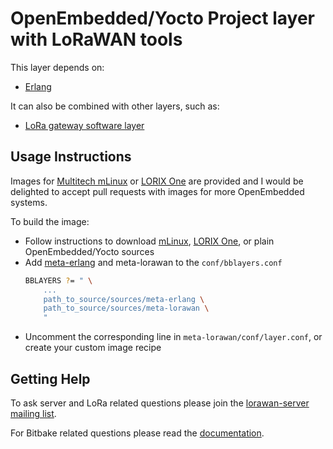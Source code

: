 # OpenEmbedded/Yocto Project layer with LoRaWAN tools

This layer depends on:
 * [Erlang](https://github.com/joaohf/meta-erlang)

It can also be combined with other layers, such as:
 * [LoRa gateway software layer](https://github.com/sigysmund/meta-lora-net)

## Usage Instructions

Images for
[Multitech mLinux](http://www.multitech.net/developer/software/mlinux/)
or [LORIX One](https://www.lorixone.io/)
are provided and I would be delighted to accept pull requests with images for
more OpenEmbedded systems.

To build the image:
 - Follow instructions to download
   [mLinux](http://www.multitech.net/developer/software/mlinux/mlinux-building-images/building-a-custom-linux-image/),
   [LORIX One](https://github.com/Wifx/meta-wifx),
   or plain OpenEmbedded/Yocto sources
 - Add [meta-erlang](https://github.com/joaohf/meta-erlang)
   and meta-lorawan to the `conf/bblayers.conf`
   ```bash
   BBLAYERS ?= " \
       ...
       path_to_source/sources/meta-erlang \
       path_to_source/sources/meta-lorawan \
       "
   ```
 - Uncomment the corresponding line in `meta-lorawan/conf/layer.conf`, or create
   your custom image recipe

## Getting Help

To ask server and LoRa related questions please join the
[lorawan-server mailing list](https://groups.google.com/forum/#!forum/lorawan-server).

For Bitbake related questions please read the
[documentation](http://www.openembedded.org/wiki/Documentation).
